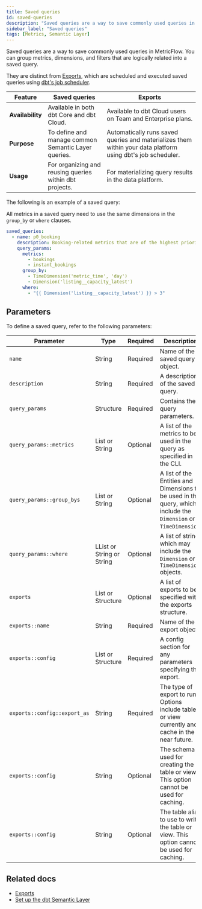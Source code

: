 ```yaml
---
title: Saved queries
id: saved-queries
description: "Saved queries are a way to save commonly used queries in MetricFlow. They can be used to save time and avoid writing the same query over and over again."
sidebar_label: "Saved queries"
tags: [Metrics, Semantic Layer]
---
```


Saved queries are a way to save commonly used queries in MetricFlow. You can group metrics, dimensions, and filters that are logically related into a saved query. 

They are distinct from [Exports](/docs/use-dbt-semantic-layer/exports), which are scheduled and executed saved queries using [dbt's job scheduler](/docs/deploy/job-scheduler).

| Feature      | Saved queries  | Exports    |
|--------------|----------------|------------|
| **Availability**   | Available in both dbt Core and dbt Cloud.  | Available to dbt Cloud users on Team and Enterprise plans. | 
| **Purpose**    | To define and manage common Semantic Layer queries.     | Automatically runs saved queries and materializes them within your data platform using dbt's job scheduler. |
| **Usage**   | For organizing and reusing queries within dbt projects. | For materializing query results in the data platform.  |

The following is an example of a saved query:

All metrics in a saved query need to use the same dimensions in the `group_by` or `where` clauses.

```yaml
saved_queries:
  - name: p0_booking
    description: Booking-related metrics that are of the highest priority.
    query_params:
      metrics:
        - bookings
        - instant_bookings
      group_by:
        - TimeDimension('metric_time', 'day')
        - Dimension('listing__capacity_latest')
      where:
        - "{{ Dimension('listing__capacity_latest') }} > 3"
```

## Parameters

To define a saved query, refer to the following parameters:

| Parameter | Type    | Required | Description    |
|-------|---------|----------|----------------|
| `name`       | String    | Required     | Name of the saved query object.          |
| `description`     | String      | Required     | A description of the saved query.     |
| `query_params`       | Structure   | Required     | Contains the query parameters. |
| `query_params::metrics`   | List or String   | Optional    | A list of the metrics to be used in the query as specified in the CLI. |
| `query_params::group_bys`    | List or String          | Optional    | A list of the Entities and Dimensions to be used in the query, which include the `Dimension` or `TimeDimension`. |
| `query_params::where`        | LList or String  or String | Optional  | A list of string which may include the `Dimension` or `TimeDimension` objects. |
| `exports`     | List or Structure | Optional    | A list of exports to be specified with the exports structure.     |
| `exports::name`       | String               | Required     | Name of the export object.      |
| `exports::config`     | List or Structure     | Required     | A config section for any parameters specifying the export.  |
| `exports::config::export_as` | String    | Required     | The type of export to run. Options include table or view currently and cache in the near future.   |
| `exports::config`   | String   | Optional    | The schema used for creating the table or view. This option cannot be used for caching.   |
| `exports::config`  | String     | Optional    | The table alias to use to write the table or view.  This option cannot be used for caching.  |


## Related docs

- [Exports](/docs/use-dbt-semantic-layer/exports)
- [Set up the dbt Semantic Layer](/docs/use-dbt-semantic-layer/setup-sl)
